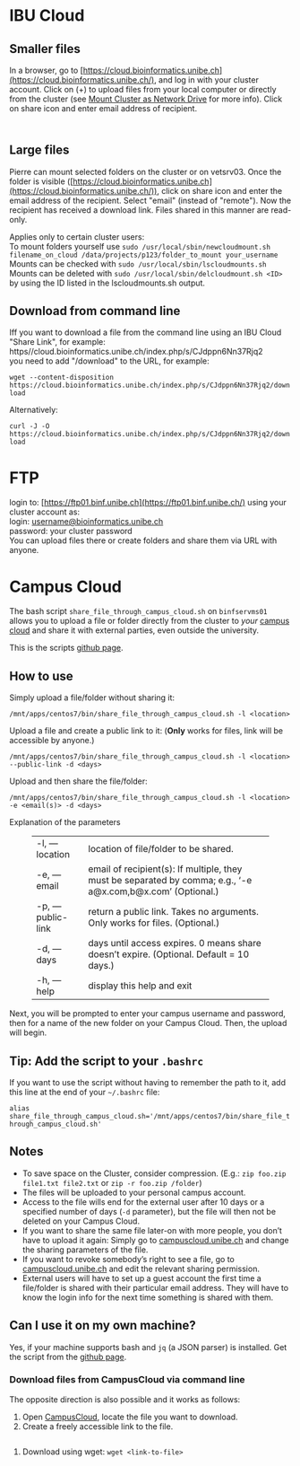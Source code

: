 # IBU Cloud

## Smaller files

In a browser, go to [https://cloud.bioinformatics.unibe.ch](https://cloud.bioinformatics.unibe.ch/), and log in with your cluster account. Click on (+) to upload files from your local computer or directly from the cluster (see [Mount Cluster as Network Drive](https://projects.bioinformatics.unibe.ch/projects/ibu-best-practices/wiki/mount-cluster-as-network-drive-sshfs) for more info). Click on share icon and enter email address of recipient.

<figure class="image"><img src="/api/v3/attachments/109/content" alt=""></figure>

#   

## Large files

Pierre can mount selected folders on the cluster or on vetsrv03. Once the folder is visible ([https://cloud.bioinformatics.unibe.ch](https://cloud.bioinformatics.unibe.ch/)), click on share icon and enter the email address of the recipient. Select &quot;email&quot; (instead of &quot;remote&quot;). Now the recipient has received a download link. Files shared in this manner are read-only.

Applies only to certain cluster users:  
To mount folders yourself use `sudo /usr/local/sbin/newcloudmount.sh filename_on_cloud /data/projects/p123/folder_to_mount your_username`  
Mounts can be checked with `sudo /usr/local/sbin/lscloudmounts.sh`  
Mounts can be deleted with `sudo /usr/local/sbin/delcloudmount.sh <ID>` by using the ID listed in the lscloudmounts.sh output.

## Download from command line

Iff you want to download a file from the command line using an IBU Cloud &quot;Share Link&quot;, for example: https//cloud.bioinformatics.unibe.ch/index.php/s/CJdppn6Nn37Rjq2  
you need to add &quot;/download&quot; to the URL, for example:

`wget --content-disposition https://cloud.bioinformatics.unibe.ch/index.php/s/CJdppn6Nn37Rjq2/download`

Alternatively:

`curl -J -O https://cloud.bioinformatics.unibe.ch/index.php/s/CJdppn6Nn37Rjq2/download`

# FTP

login to: [https://ftp01.binf.unibe.ch](https://ftp01.binf.unibe.ch/) using your cluster account as:  
login:    username@bioinformatics.unibe.ch  
password: your cluster password  
You can upload files there or create folders and share them via URL with anyone.

#   

# Campus Cloud

The bash script `share_file_through_campus_cloud.sh` on `binfservms01` allows you to upload a file or folder directly from the cluster to _your_ [campus cloud](https://campuscloud.unibe.ch/) and share it with external parties, even outside the university.

This is the scripts [github page](https://github.com/MrTomRod/Campus-Cloud-UniBe-Uploader/).

## How to use

Simply upload a file/folder without sharing it:

`/mnt/apps/centos7/bin/share_file_through_campus_cloud.sh -l <location>`

Upload a file and create a public link to it: (**Only** works for files, link will be accessible by anyone.)

`/mnt/apps/centos7/bin/share_file_through_campus_cloud.sh -l <location> --public-link -d <days>`

Upload and then share the file/folder:

`/mnt/apps/centos7/bin/share_file_through_campus_cloud.sh -l <location> -e <email(s)> -d <days>`

Explanation of the parameters

<figure class="table"><table><tbody><tr><td>-l, —location</td><td>location of file/folder to be shared.</td></tr><tr><td>-e, —email</td><td>email of recipient(s): If multiple, they must be separated by comma; e.g., ‘-e a@x.com,b@x.com’ (Optional.)</td></tr><tr><td>-p, —public-link</td><td>return a public link. Takes no arguments. Only works for files. (Optional.)</td></tr><tr><td>-d, —days</td><td>days until access expires. 0 means share doesn’t expire. (Optional. Default = 10 days.)</td></tr><tr><td>-h, —help</td><td>display this help and exit</td></tr></tbody></table></figure>

Next, you will be prompted to enter your campus username and password, then for a name of the new folder on your Campus Cloud. Then, the upload will begin.

## Tip: Add the script to your `.bashrc`

If you want to use the script without having to remember the path to it, add this line at the end of your `~/.bashrc` file:

`alias share_file_through_campus_cloud.sh='/mnt/apps/centos7/bin/share_file_through_campus_cloud.sh'`

## Notes

*   To save space on the Cluster, consider compression. (E.g.: `zip foo.zip file1.txt file2.txt` or `zip -r foo.zip /folder`)
*   The files will be uploaded to your personal campus account.
*   Access to the file wills end for the external user after 10 days or a specified number of days (`-d` parameter), but the file will then not be deleted on your Campus Cloud.
*   If you want to share the same file later-on with more people, you don’t have to upload it again: Simply go to [campuscloud.unibe.ch](https://campuscloud.unibe.ch/) and change the sharing parameters of the file.
*   If you want to revoke somebody’s right to see a file, go to [campuscloud.unibe.ch](https://campuscloud.unibe.ch/) and edit the relevant sharing permission.
*   External users will have to set up a guest account the first time a file/folder is shared with their particular email address. They will have to know the login info for the next time something is shared with them.

## Can I use it on my own machine?

Yes, if your machine supports bash and `jq` (a JSON parser) is installed. Get the script from the [github page](https://github.com/MrTomRod/Campus-Cloud-UniBe-Uploader/).

### Download files from CampusCloud via command line

The opposite direction is also possible and it works as follows:

1.  Open [CampusCloud](https://campuscloud.unibe.ch/), locate the file you want to download.
2.  Create a freely accessible link to the file.

<figure class="image"><img data-original-src="download-from-command-line.png" src="/api/v3/attachments/57/content" alt=""></figure>

1.  Download using wget: `wget <link-to-file>`

